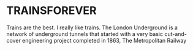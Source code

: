 TRAINSFOREVER
=============

Trains are the best. I really like trains. The London Underground is a network of underground tunnels that started with a very basic cut-and-cover engineering project completed in 1863, The Metropolitan Railway
